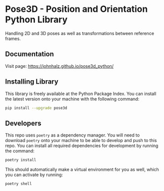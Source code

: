 # Pose3D - Position and Orientation Python Library

Handling 2D and 3D poses as well as transformations between reference frames.

## Documentation
Visit page: <https://johnhalz.github.io/pose3d_python/>

## Installing Library
This library is freely available at the Python Package Index. You can install the latest version onto your machine with the following command:

``` bash
pip install --upgrade pose3d
```

## Developers
This repo uses `poetry` as a dependency manager. You will need to download `poetry` onto your machine to be able to develop and push to this repo. You can install all required dependencies for development by running the command:

``` bash
poetry install
```

This should automatically make a virtual environment for you as well, which you can activate by running:

``` bash
poetry shell
```
